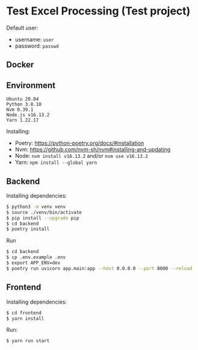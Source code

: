# Test Excel Processing (Test project)

Default user:
 * username: `user`
 * password: `passwd`

## Docker



## Environment

```
Ubuntu 20.04
Python 3.8.10
Nvm 0.39.1
Node.js v16.13.2
Yarn 1.22.17
```

Installing:
 * Poetry: https://python-poetry.org/docs/#installation
 * Nvm: https://github.com/nvm-sh/nvm#installing-and-updating
 * Node: `nvm install v16.13.2` and/or `nvm use v16.13.2`
 * Yarn: `npm install --global yarn`

## Backend

Installing dependencies:

```bash
$ python3 -m venv venv
$ source ./venv/bin/activate
$ pip install --upgrade pip
$ cd backend
$ poetry install
```

Run

```bash
$ cd backend
$ cp .env.example .env
$ export APP_ENV=dev
$ poetry run uvicorn app.main:app --host 0.0.0.0 --port 8000 --reload
```

## Frontend

Installing dependencies:

```bash
$ cd frontend
$ yarn install
```

Run:

```bash
$ yarn run start
```
